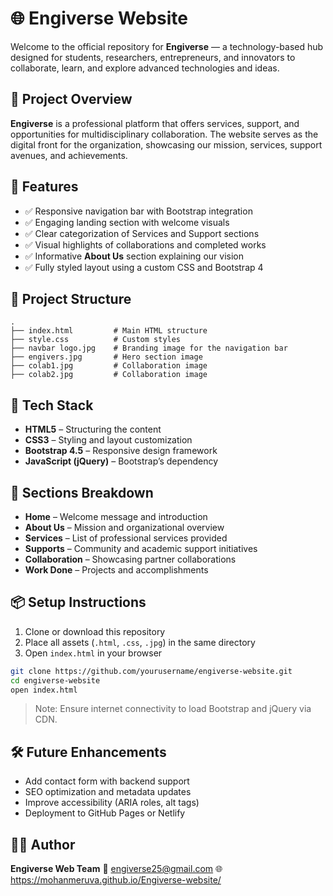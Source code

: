 # 🌐 Engiverse Website

Welcome to the official repository for **Engiverse** — a technology-based hub designed for students, researchers, entrepreneurs, and innovators to collaborate, learn, and explore advanced technologies and ideas.

## 📄 Project Overview

**Engiverse** is a professional platform that offers services, support, and opportunities for multidisciplinary collaboration. The website serves as the digital front for the organization, showcasing our mission, services, support avenues, and achievements.

## 🚀 Features

* ✅ Responsive navigation bar with Bootstrap integration
* ✅ Engaging landing section with welcome visuals
* ✅ Clear categorization of Services and Support sections
* ✅ Visual highlights of collaborations and completed works
* ✅ Informative **About Us** section explaining our vision
* ✅ Fully styled layout using a custom CSS and Bootstrap 4

## 📁 Project Structure

```
.
├── index.html         # Main HTML structure
├── style.css          # Custom styles
├── navbar logo.jpg    # Branding image for the navigation bar
├── engivers.jpg       # Hero section image
├── colab1.jpg         # Collaboration image
├── colab2.jpg         # Collaboration image
```

## 🎨 Tech Stack

* **HTML5** – Structuring the content
* **CSS3** – Styling and layout customization
* **Bootstrap 4.5** – Responsive design framework
* **JavaScript (jQuery)** – Bootstrap’s dependency

## 🧩 Sections Breakdown

* **Home** – Welcome message and introduction
* **About Us** – Mission and organizational overview
* **Services** – List of professional services provided
* **Supports** – Community and academic support initiatives
* **Collaboration** – Showcasing partner collaborations
* **Work Done** – Projects and accomplishments

## 📦 Setup Instructions

1. Clone or download this repository
2. Place all assets (`.html`, `.css`, `.jpg`) in the same directory
3. Open `index.html` in your browser

```bash
git clone https://github.com/yourusername/engiverse-website.git
cd engiverse-website
open index.html
```

> Note: Ensure internet connectivity to load Bootstrap and jQuery via CDN.

## 🛠️ Future Enhancements

* Add contact form with backend support
* SEO optimization and metadata updates
* Improve accessibility (ARIA roles, alt tags)
* Deployment to GitHub Pages or Netlify

## 👨‍💻 Author

**Engiverse Web Team**
📧 [engiverse25@gmail.com](mailto:engiverse25@gmail.com)
🌐 https://mohanmeruva.github.io/Engiverse-website/

